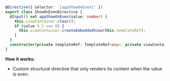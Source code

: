```typescript
@Directive({ selector: '[appShowOnEven]' })
export class ShowOnEvenDirective {
  @Input() set appShowOnEven(value: number) {
    this.viewContainer.clear();
    if (value % 2 === 0) {
      this.viewContainer.createEmbeddedView(this.templateRef);
    }
  }
  constructor(private templateRef: TemplateRef<any>, private viewContainer: ViewContainerRef) {}
}
```

**How it works:**
- Custom structural directive that only renders its content when the value is even.
